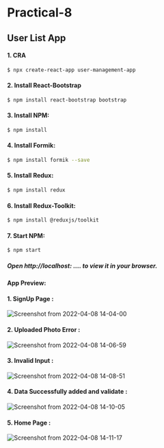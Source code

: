 # Practical-8
## User List App

#### 1. CRA
```sh
$ npx create-react-app user-management-app
```

#### 2. Install React-Bootstrap
```sh
$ npm install react-bootstrap bootstrap
```

#### 3. Install NPM:

```sh
$ npm install
```

#### 4. Install Formik:

```sh
$ npm install formik --save
```

#### 5. Install Redux:

```sh
$ npm install redux
```

#### 6. Install Redux-Toolkit:

```sh
$ npm install @reduxjs/toolkit
```

#### 7. Start NPM:

```sh
$ npm start
```

##### Open http://localhost: .... to view it in your browser.

#### App Preview:
#### 1. SignUp Page : 
![Screenshot from 2022-04-08 14-04-00](https://user-images.githubusercontent.com/97106864/162397934-e0f5e072-8a6c-41dc-b655-fa3154fc2301.png)
#### 2. Uploaded Photo Error : 
![Screenshot from 2022-04-08 14-06-59](https://user-images.githubusercontent.com/97106864/162398432-558bdb87-867b-477e-b464-6df72dcc18cc.png)
#### 3. Invalid Input : 
![Screenshot from 2022-04-08 14-08-51](https://user-images.githubusercontent.com/97106864/162398747-391f247f-d690-431d-bdae-88cb0e0abd74.png)
#### 4. Data Successfully added and validate : 
![Screenshot from 2022-04-08 14-10-05](https://user-images.githubusercontent.com/97106864/162399033-9ce395d9-0c45-4a30-937c-c028ec9eeb65.png)
#### 5. Home Page : 
![Screenshot from 2022-04-08 14-11-17](https://user-images.githubusercontent.com/97106864/162399190-add55deb-9d1e-4579-bf17-007cf4538554.png)










